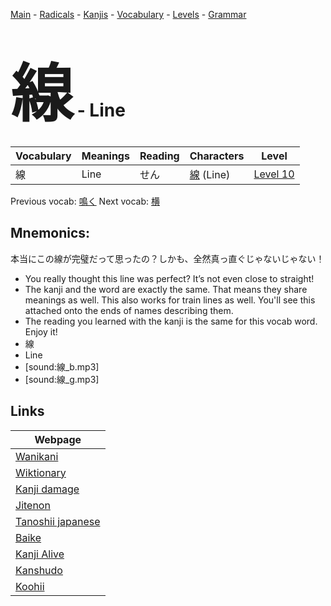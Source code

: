 <style> bigfont {font-size: 100px}</style>
[Main](../README.md) -
[Radicals](../radicals.md) -
[Kanjis](../kanjis.md) -
[Vocabulary](../vocabulary.md) -
[Levels](../levels.md) -
[Grammar](../grammar.md)
# <bigfont> 線</bigfont> - Line 

| Vocabulary | Meanings | Reading | Characters | Level |
| --- | --- | --- | --- | --- |
| 線 | Line | せん |  [線](../kanjis/線.md) (Line) | [Level 10](../levels/wk_level10.md) |

Previous vocab: [鳴く](鳴く.md) Next vocab: [横](横.md) 

## Mnemonics:
本当にこの線が完璧だって思ったの？しかも、全然真っ直ぐじゃないじゃない！
* You really thought this line was perfect? It’s not even close to straight!
* The kanji and the word are exactly the same. That means they share meanings as well. This also works for train lines as well. You'll see this attached onto the ends of names describing them.
* The reading you learned with the kanji is the same for this vocab word. Enjoy it!
* 線
* Line
* [sound:線_b.mp3]
* [sound:線_g.mp3]


## Links 

| Webpage |
| --- |
| [Wanikani          ](https://www.wanikani.com/kanji/線) |
| [Wiktionary        ](https://en.wiktionary.org/wiki/線) |
| [Kanji damage      ](http://www.kanjidamage.com/kanji/search?utf8=✓&q=線) |
| [Jitenon           ](https://jitenon.com/kanji/線) |
| [Tanoshii japanese ](https://www.tanoshiijapanese.com/dictionary/kanji.cfm?k=線) |
| [Baike             ](https://baike.baidu.com/item/線) |
| [Kanji Alive       ](https://app.kanjialive.com/線) |
| [Kanshudo          ](https://www.kanshudo.com/searchmn?q=線) |
| [Koohii            ](https://kanji.koohii.com/study/kanji/線) |
